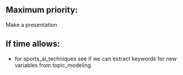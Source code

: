 ## Maximum priority:
Make a presentation

## If time allows:

- for sports_ai_techniques see if we can extract keywords for new variables from topic_modeling
